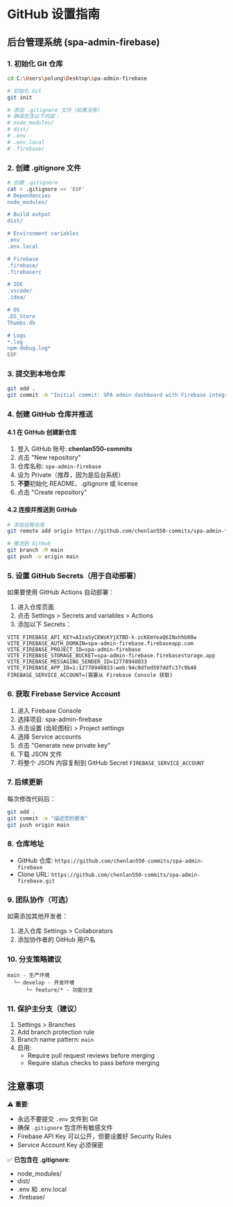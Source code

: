 # GitHub 设置指南

## 后台管理系统 (spa-admin-firebase)

### 1. 初始化 Git 仓库

```bash
cd C:\Users\polung\Desktop\spa-admin-firebase

# 初始化 Git
git init

# 添加 .gitignore 文件（如果没有）
# 确保包含以下内容：
# node_modules/
# dist/
# .env
# .env.local
# .firebase/
```

### 2. 创建 .gitignore 文件

```bash
# 创建 .gitignore
cat > .gitignore << 'EOF'
# Dependencies
node_modules/

# Build output
dist/

# Environment variables
.env
.env.local

# Firebase
.firebase/
.firebaserc

# IDE
.vscode/
.idea/

# OS
.DS_Store
Thumbs.db

# Logs
*.log
npm-debug.log*
EOF
```

### 3. 提交到本地仓库

```bash
git add .
git commit -m "Initial commit: SPA admin dashboard with Firebase integration"
```

### 4. 创建 GitHub 仓库并推送

#### 4.1 在 GitHub 创建新仓库
1. 登入 GitHub 账号: **chenlan550-commits**
2. 点击 "New repository"
3. 仓库名称: `spa-admin-firebase`
4. 设为 Private（推荐，因为是后台系统）
5. **不要**初始化 README、.gitignore 或 license
6. 点击 "Create repository"

#### 4.2 连接并推送到 GitHub

```bash
# 添加远程仓库
git remote add origin https://github.com/chenlan550-commits/spa-admin-firebase.git

# 推送到 GitHub
git branch -M main
git push -u origin main
```

### 5. 设置 GitHub Secrets（用于自动部署）

如果要使用 GitHub Actions 自动部署：

1. 进入仓库页面
2. 点击 Settings > Secrets and variables > Actions
3. 添加以下 Secrets：

```
VITE_FIREBASE_API_KEY=AIzaSyCEWsKYjXTBD-k-zcKEmYeaQ6INxhhb08w
VITE_FIREBASE_AUTH_DOMAIN=spa-admin-firebase.firebaseapp.com
VITE_FIREBASE_PROJECT_ID=spa-admin-firebase
VITE_FIREBASE_STORAGE_BUCKET=spa-admin-firebase.firebasestorage.app
VITE_FIREBASE_MESSAGING_SENDER_ID=12778948033
VITE_FIREBASE_APP_ID=1:12778948033:web:94c0dfed597ddfc37c9b40
FIREBASE_SERVICE_ACCOUNT=(需要从 Firebase Console 获取)
```

### 6. 获取 Firebase Service Account

1. 进入 Firebase Console
2. 选择项目: spa-admin-firebase
3. 点击设置 (齿轮图标) > Project settings
4. 选择 Service accounts
5. 点击 "Generate new private key"
6. 下载 JSON 文件
7. 将整个 JSON 内容复制到 GitHub Secret `FIREBASE_SERVICE_ACCOUNT`

### 7. 后续更新

每次修改代码后：

```bash
git add .
git commit -m "描述您的更改"
git push origin main
```

### 8. 仓库地址

- GitHub 仓库: `https://github.com/chenlan550-commits/spa-admin-firebase`
- Clone URL: `https://github.com/chenlan550-commits/spa-admin-firebase.git`

### 9. 团队协作（可选）

如需添加其他开发者：
1. 进入仓库 Settings > Collaborators
2. 添加协作者的 GitHub 用户名

### 10. 分支策略建议

```
main - 生产环境
  └─ develop - 开发环境
      └─ feature/* - 功能分支
```

### 11. 保护主分支（建议）

1. Settings > Branches
2. Add branch protection rule
3. Branch name pattern: `main`
4. 启用:
   - Require pull request reviews before merging
   - Require status checks to pass before merging

## 注意事项

⚠️ **重要**:
- 永远不要提交 `.env` 文件到 Git
- 确保 `.gitignore` 包含所有敏感文件
- Firebase API Key 可以公开，但要设置好 Security Rules
- Service Account Key 必须保密

✅ **已包含在 .gitignore**:
- node_modules/
- dist/
- .env 和 .env.local
- .firebase/
